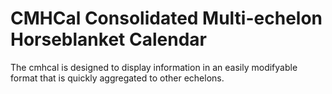 # CMHCal Consolidated Multi-echelon Horseblanket Calendar

The cmhcal is designed to display information in an easily modifyable format that is quickly aggregated to other echelons.

